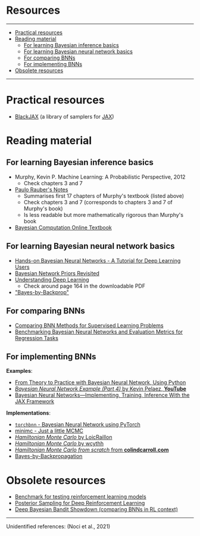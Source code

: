 <h1> Resources </h1>

---

- [Practical resources](#practical-resources)
- [Reading material](#reading-material)
  - [For learning Bayesian inference basics](#for-learning-bayesian-inference-basics)
  - [For learning Bayesian neural network basics](#for-learning-bayesian-neural-network-basics)
  - [For comparing BNNs](#for-comparing-bnns)
  - [For implementing BNNs](#for-implementing-bnns)
- [Obsolete resources](#obsolete-resources)

---

# Practical resources
- [BlackJAX](https://github.com/blackjax-devs/blackjax) (a library of samplers for [JAX](https://github.com/google/jax))

# Reading material
## For learning Bayesian inference basics
- Murphy, Kevin P. Machine Learning: A Probabilistic Perspective, 2012
    - Check chapters 3 and 7
- [Paulo Rauber's Notes](https://www.paulorauber.com/files/notes/machine_learning.pdf)
    - Summarises first 17 chapters of Murphy's textbook (listed above)
    - Check chapters 3 and 7 (corresponds to chapters 3 and 7 of Murphy's book)
    - Is less readable but more mathematically rigorous than Murphy's book
- [Bayesian Computation Online Textbook](https://bayesiancomputationbook.com/welcome.html)

## For learning Bayesian neural network basics
- [Hands-on Bayesian Neural Networks - A Tutorial for Deep Learning Users](https://arxiv.org/pdf/2007.06823.pdf)
- [Bayesian Network Priors Revisited](https://arxiv.org/pdf/2102.06571)
- [Understanding Deep Learning](https://udlbook.github.io/udlbook)
    - Check around page 164 in the downloadable PDF
- ["Bayes-by-Backprop"](https://medium.com/neuralspace/probabilistic-deep-learning-bayes-by-backprop-c4a3de0d9743)

## For comparing BNNs
- [Comparing BNN Methods for Supervised Learning Problems](https://www.alignmentforum.org/posts/79eegMp3EBs8ptFqa/neural-uncertainty-estimation-review-article-for-alignment)
- [Benchmarking Bayesian Neural Networks and Evaluation Metrics for Regression Tasks](https://arxiv.org/pdf/2206.06779.pdf)

## For implementing BNNs
**Examples**:

- [From Theory to Practice with Bayesian Neural Network, Using Python](https://towardsdatascience.com/from-theory-to-practice-with-bayesian-neural-network-using-python-9262b611b825)
- [_Bayesian Neural Network Example (Part 4)_ by Kevin Pelaez, **YouTube**](https://www.youtube.com/watch?v=3oo1GVeFDi0)
- [Bayesian Neural Networks—Implementing, Training, Inference With the JAX Framework](https://neptune.ai/blog/bayesian-neural-networks-with-jax)

**Implementations**:

- [`torchbnn` - Bayesian Neural Network using PyTorch](https://github.com/Harry24k/bayesian-neural-network-pytorch)
- [minimc - Just a little MCMC](https://github.com/ColCarroll/minimc)
- [_Hamiltonian Monte Carlo_ by LoicRaillon](https://github.com/LoicRaillon/hamiltonian-monte-carlo)
- [_Hamiltonian Monte Carlo_ by wcythh](https://github.com/wcythh/hamiltonian-monte-carlo)
- [_Hamiltonian Monte Carlo from scratch_ from **colindcarroll.com**](https://colindcarroll.com/2019/04/11/hamiltonian-monte-carlo-from-scratch/)
- [Bayes-by-Backpropagation](https://github.com/HIPS/autograd/blob/master/examples/bayesian_neural_net.py)

# Obsolete resources
- [Benchmark for testing reinforcement learning models](https://michelangeloconserva.github.io/Colosseum/mds/intro.html)
- [Posterior Sampling for Deep Reinforcement Learning](https://arxiv.org/pdf/2305.00477.pdf)
- [Deep Bayesian Bandit Showdown (comparing BNNs in RL context)](https://arxiv.org/pdf/1802.09127.pdf)

---

Unidentified references: (Noci et al., 2021)

